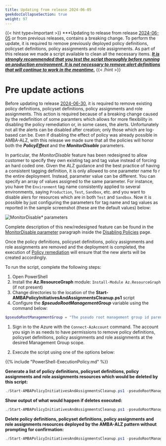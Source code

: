 ```yaml
---
title: Updating from release 2024-06-05
geekdocCollapseSection: true
weight: 97
---
```

{{< hint type=Important >}}
***Updating to release from release [2024-06-05](../../Whats-New#2024-06-05) or from previous releases, contains a breaking change. To perform the update, it is required to remove previously deployed policy definitions, policyset definitions, policy assignments and role assignments. As part of this release we made a script available to clean all the necessary items. <ins>***It is strongly recommended that you test the script thoroughly before running on production environment. It is not necessary to remove alert definitions that will continue to work in the meantime.***</ins>
{{< /hint >}}

# Pre update actions

Before updating to release [2024-06-30](../../Whats-New#2024-06-30), it is required to remove existing policy definitions, policyset definitions, policy assignments and role assignments. This action is required because of a breaking change caused by the redefinition of some paramters which allows for more flexibility in disabling the policy remediation or, in some cases, the alerts. Unfortunately not all the alerts can be disabled after creation; only those which are log-based can be. Even if disabling the effect of policy was already possible in AMBA-ALZ, with this release we made sure that all the policies will honor both the ***PolicyEffect*** and the ***MonitorDisable*** parameters.

In particular, the *MonitorDisable* feature has been redesigned to allow customer to specify they own existing tag and tag value instead of forcing an hard coded one. Given the ALZ guidance and the best practice of having a consistent tagging definition, it is only allowed to one parameter name fo r the entire deployment. Instead, parameter value can be different. You can specify an array of values assigned to the same parameter. For instance, you have the ```Environment``` tag name consistently applied to several environments, saying ```Production```, ```Test```, ```Sandbox```, etc. and you want to disable alers for resources which are in both ```Test``` and ```Sandbox```. Now it is possible by just configuring the parameters for tag name and tag values as reported in the sample screenshot (these are the default values) below:

![MonitorDisable* parameters](../../media/MonitorDisableParams.png)

Complete description of this new/redesigned feature can be found in the [MonitorDisable parameter](../../Disabling-Policies#monitordisable-parameter) paragraph inside the [Disabling Policies](../../Disabling-Policies) page.

Once the policy definitions, policyset definitions, policy assignments and role assignments are removed and the deployment is completed, the execution of [Policy remediation](../../deploy/Remediate-Policies) will ensure that the new alerts will be created accordingly.

To run the script, complete the following steps:

  1. Open PowerShell
  2. Install the **Az.ResourceGraph** module: `Install-Module Az.ResourceGraph` (if not present)
  3. Change directories to the location of the **Start-AMBAPolicyInitiativesAndAssignmentsCleanup.ps1** script
  4. Configure the ***$pseudoRootManagementGroup*** variable using the command below:

  ```powershell
  $pseudoRootManagementGroup = "The pseudo root management group id parenting the identity, management and connectivity management groups"
  ```

  1. Sign in to the Azure with the `Connect-AzAccount` command. The account you sign in as needs to have permissions to remove policy definitions, policyset definitions, policy assignments and role assignments at the desired Management Group scope.

  2. Execute the script using one of the options below:

  {{% include "PowerShell-ExecutionPolicy.md" %}}

  **Generate a list of policy definitions, policyset definitions, policy assignments and role assignments resources which would be deleted by this script:**

  ```powershell
  ./Start-AMBAPolicyInitiativesAndAssignmentsCleanup.ps1 -pseudoRootManagementGroup $pseudoRootManagementGroup -ReportOnly
  ```

  **Show output of what would happen if deletes executed:**

  ```powershell
  ./Start-AMBAPolicyInitiativesAndAssignmentsCleanup.ps1 -pseudoRootManagementGroup $pseudoRootManagementGroup -WhatIf
  ```

  **Delete policy definitions, policyset definitions, policy assignments and role assignments resources deployed by the AMBA-ALZ pattern without prompting for confirmation:**

  ```powershell
  ./Start-AMBAPolicyInitiativesAndAssignmentsCleanup.ps1 -pseudoRootManagementGroup $pseudoRootManagementGroup -Force
  ```
